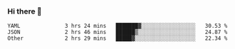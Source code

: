 ### Hi there 👋

<!--
**yeya24/yeya24** is a ✨ _special_ ✨ repository because its `README.md` (this file) appears on your GitHub profile.

Here are some ideas to get you started:

- 🔭 I’m currently working on ...
- 🌱 I’m currently learning ...
- 👯 I’m looking to collaborate on ...
- 🤔 I’m looking for help with ...
- 💬 Ask me about ...
- 📫 How to reach me: ...
- 😄 Pronouns: ...
- ⚡ Fun fact: ...
-->

<!--START_SECTION:waka-->

```text
YAML              3 hrs 24 mins   ███████▓░░░░░░░░░░░░░░░░░   30.53 %
JSON              2 hrs 46 mins   ██████▒░░░░░░░░░░░░░░░░░░   24.87 %
Other             2 hrs 29 mins   █████▓░░░░░░░░░░░░░░░░░░░   22.34 %
```

<!--END_SECTION:waka-->
